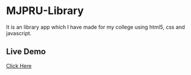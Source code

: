 # MJPRU-Library
It is an library app which I have made for my college using html5, css and javascript.

## Live Demo

[Click Here](https://shiva-pal008.github.io/college-library/)
